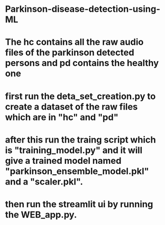 # Parkinson-disease-detection-using-ML
# The hc contains all the raw audio files of the parkinson detected persons and pd contains the healthy one 
# first run the deta_set_creation.py to create a dataset of the raw files which are in "hc" and "pd"
# after this run the traing script which is "training_model.py" and it will give a trained model named "parkinson_ensemble_model.pkl" and a "scaler.pkl".
# then run the streamlit ui by running the WEB_app.py.

